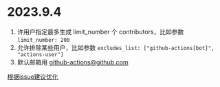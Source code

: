 # 2023.9.4

1. 许用户指定最多生成 limit_number 个 contributors，比如参数 `limit_number: 200`
2. 允许排除某些用户，比如参数 `excludes_list: ["github-actions[bot]", "actions-user"]`
3. 默认邮箱用 github-actions@github.com


[根据issue建议优化](https://github.com/thinkasany/organize-contributors/issues/3)
